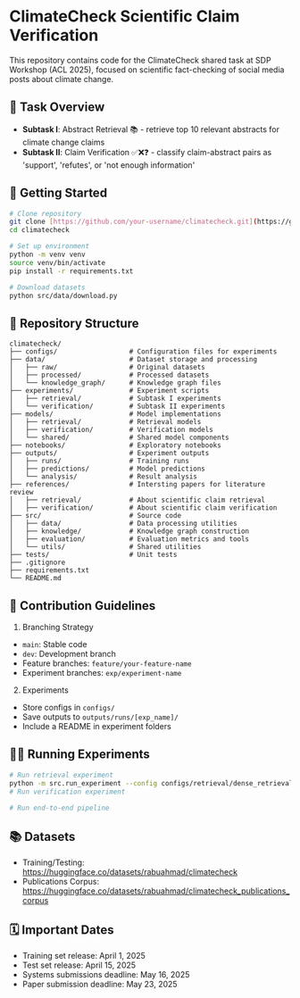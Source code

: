 # ClimateCheck Scientific Claim Verification 
This repository contains code for the ClimateCheck shared task at SDP Workshop (ACL 2025), focused on scientific fact-checking of social media posts about climate change.

##  🧪 Task Overview
- **Subtask I**: Abstract Retrieval 📚 - retrieve top 10 relevant abstracts for climate change claims
- **Subtask II**: Claim Verification ✅❌❓ - classify claim-abstract pairs as 'support', 'refutes', or 'not enough information'

## 🚀 Getting Started
```bash
# Clone repository
git clone [https://github.com/your-username/climatecheck.git](https://github.com/nicolauduran45/climatecheck2025)
cd climatecheck

# Set up environment
python -m venv venv
source venv/bin/activate 
pip install -r requirements.txt

# Download datasets
python src/data/download.py
```
## 📁 Repository Structure
```
climatecheck/
├── configs/                  # Configuration files for experiments
├── data/                     # Dataset storage and processing
│   ├── raw/                  # Original datasets
│   ├── processed/            # Processed datasets
│   └── knowledge_graph/      # Knowledge graph files
├── experiments/              # Experiment scripts
│   ├── retrieval/            # Subtask I experiments
│   └── verification/         # Subtask II experiments
├── models/                   # Model implementations
│   ├── retrieval/            # Retrieval models
│   ├── verification/         # Verification models
│   └── shared/               # Shared model components
├── notebooks/                # Exploratory notebooks
├── outputs/                  # Experiment outputs
│   ├── runs/                 # Training runs
│   ├── predictions/          # Model predictions
│   └── analysis/             # Result analysis
├── references/               # Intersting papers for literature review
│   ├── retrieval/            # About scientific claim retrieval 
│   ├── verification/         # About scientific claim verification
├── src/                      # Source code
│   ├── data/                 # Data processing utilities
│   ├── knowledge/            # Knowledge graph construction
│   ├── evaluation/           # Evaluation metrics and tools
│   └── utils/                # Shared utilities
├── tests/                    # Unit tests
├── .gitignore
├── requirements.txt
└── README.md
```
## 🤝 Contribution Guidelines
1. Branching Strategy
- `main`: Stable code
- `dev`: Development branch
- Feature branches: `feature/your-feature-name`
- Experiment branches: `exp/experiment-name`

2. Experiments
- Store configs in `configs/`
- Save outputs to `outputs/runs/[exp_name]/`
- Include a README in experiment folders

## 🏃‍♂️ Running Experiments
```bash
# Run retrieval experiment
python -m src.run_experiment --config configs/retrieval/dense_retrieval_document_specter.yaml
# Run verification experiment

# Run end-to-end pipeline
```

## 📚 Datasets
- Training/Testing: https://huggingface.co/datasets/rabuahmad/climatecheck
- Publications Corpus: https://huggingface.co/datasets/rabuahmad/climatecheck_publications_corpus

## 🗓️ Important Dates
- Training set release: April 1, 2025
- Test set release: April 15, 2025
- Systems submissions deadline: May 16, 2025
- Paper submission deadline: May 23, 2025
